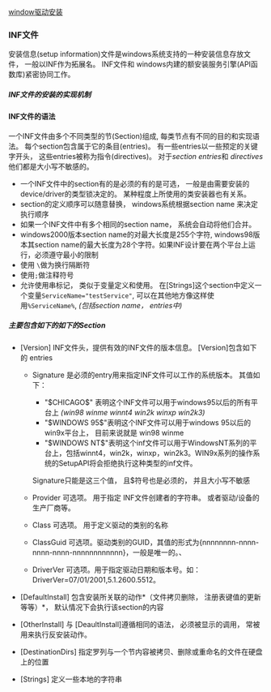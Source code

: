 [window驱动安装](https://learn.microsoft.com/en-us/windows-hardware/drivers/install/)

### INF文件

安装信息(setup information)文件是windows系统支持的一种安装信息存放文件， 一般以INF作为拓展名。 INF文件和 windows内建的额安装服务引擎(API函数库)紧密协同工作。



##### INF文件的安装的实现机制



#### INF文件的语法

一个INF文件由多个不同类型的节(Section)组成, 每类节点有不同的目的和实现语法。 每个section包含属于它的条目(entries)。 有一些entries以一些预定的关键字开头， 这些entries被称为指令(directives)。 对于*section* *entries*和 *directives*他们都是大小写不敏感的。

- 一个INF文件中的section有的是必须的有的是可选， 一般是由需要安装的 device/driver的类型锁决定的。 某种程度上所使用的类安装器也有关系。
- section的定义顺序可以随意替换， windows系统根据section name 来决定执行顺序
- 如果一个INF文件中有多个相同的section name， 系统会自动将他们合并。
- windows2000版本section name的对最大长度是255个字符, windows98版本其section name的最大长度为28个字符。如果INF设计要在两个平台上运行，必须遵守最小的限制
- 使用 `\`做为换行隔断符
- 使用`;`做注释符号
- 允许使用串标记， 类似于变量定义和使用。 在[Strings]这个section中定义一个变量`ServiceName="testService"`, 可以在其他地方像这样使用`%ServiceName%`, *(包括section name， entries中)*

##### 主要包含如下的如下的Section

- [Version]            INF文件头，提供有效的INF文件的版本信息。 [Version]包含如下的 entries

  - Signature 是必须的entry用来指定INF文件可以工作的系统版本。 其值如下：

    - "\$CHICAGO\$" 表明这个INF文件可以用于windows95以后的所有平台上 *(win98 winme winnt4 win2k winxp win2k3)*
    - "\$WINDOWS 95\$"表明这个INF文件可以用于windows 95以后的win9x平台上， 目前来说就是 win98 winme
    - "\$WINDOWS NT\$"表明这个inf文件可以用于WindowsNT系列的平台上，包括winnt4，win2k，winxp，win2k3。WIN9x系列的操作系统的SetupAPI将会拒绝执行这种类型的inf文件。

    Signature只能是这三个值， 且\$符号也是必须的， 并且大小写不敏感

  - Provider 可选项。 用于指定 INF文件创建者的字符串。 或者驱动/设备的生产厂商等。

  - Class 可选项。 用于定义驱动的类别的名称

  - ClassGuid 可选项。驱动类别的GUID，其值的形式为{nnnnnnnn-nnnn-nnnn-nnnn-nnnnnnnnnnnn}，一般是唯一的。、

  - DriverVer 可选项。用于指定驱动日期和版本号。如：DriverVer=07/01/2001,5.1.2600.5512。

- [DefaultInstall] 包含安装所关联的动作*（文件拷贝删除， 注册表键值的更新等等）*， 默认情况下会执行该section的内容

- [OtherInstall]    与 [DeaultInstall]遵循相同的语法， 必须被显示的调用， 常被用来执行反安装动作。

- [DestinationDirs]  指定罗列与一个节内容被拷贝、删除或重命名的文件在硬盘上的位置

- [Strings]   定义一些本地的字符串